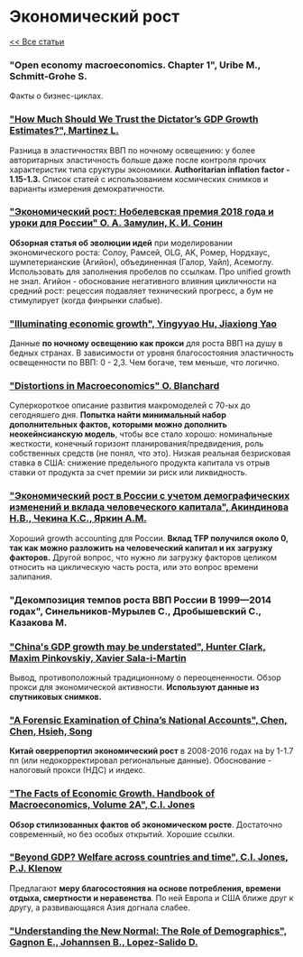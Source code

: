 # Экономический рост

[<< Все статьи](../README.md)

### "Open economy macroeconomics. Chapter 1", Uribe M., Schmitt-Grohe S.
Факты о бизнес-циклах.

### ["How Much Should We Trust the Dictator’s GDP Growth Estimates?", Martinez L.](https://bfi.uchicago.edu/wp-content/uploads/2021/07/BFI_WP_2021-78.pdf)

Разница в эластичностях ВВП по ночному освещению: у более авторитарных эластичность больше даже после контроля прочих характеристик типа сруктуры экономики. **Authoritarian inflation factor - 1.15-1.3.** Список статей с использованием космических снимков и варианты измерения демократичности.

### ["Экономический рост: Нобелевская премия 2018 года и уроки для России" О. А. Замулин, К. И. Сонин](https://publications.hse.ru/mirror/pubs/share/direct/231355202)

**Обзорная статья об эволюции идей** при моделировании экономического роста: Солоу, Рамсей, OLG, AK, Ромер, Нордхаус, шумпетерианские (Агийон), объединенная (Галор, Уайл), Асемоглу. Использовать для заполнения пробелов по ссылкам. Про unified growth не знал. Агийон - обоснование негативного влияния цикличности на средний рост: рецессия подавляет технический прогресс, а бум не стимулирует (когда финрынки слабые).

### ["Illuminating economic growth", Yingyyao Hu, Jiaxiong Yao](http://www.econ2.jhu.edu/people/hu/paper_HUandYAO.pdf)

Данные **по ночному освещению как прокси** для роста ВВП на душу в бедных странах. В зависимости от уровня благосостояния эластичность освещенности по ВВП: 0 - 2,3. Чем богаче, тем меньше, что логично.

### ["Distortions in Macroeconomics" O. Blanchard](https://www.piie.com/system/files/documents/blanchard20170618.pdf)

Суперкороткое описание развития макромоделей с 70-ых до сегодняшего дня. **Попытка найти минимальный набор дополнительных фактов, которыми можно дополнить неокейнсианскую модель**, чтобы все стало хорошо: номинальные жесткости, конечный горизонт планирования/предвидения, роль собственных средств (не понял, что это). Низкая реальная безрисковая ставка в США: снижение предельного продукта капитала vs отрыв ставки от продукта за счет премии зи риск или ликвидность.

### ["Экономический рост в России с учетом демографических изменений и вклада человеческого капитала", Акиндинова Н.В., Чекина К.С., Яркин А.М.](https://ej.hse.ru/data/2017/12/28/1160681432/%D0%90%D0%BA%D0%B8%D0%BD%D0%B4%D0%B8%D0%BD%D0%BE%D0%B2%D0%B0.pdf)

Хороший growth accounting для России. **Вклад TFP получился около 0, так как можно разложить на человеческий капитал и их загрузку факторов.** Другой вопрос, что нужно ли загрузку факторов целиком относить на циклическую часть роста, или это вопрос времени залипания.

### "Декомпозиция темпов роста ВВП России В 1999—2014 годах", Синельников-Мурылев С., Дробышевский С., Казакова М.


### ["China's GDP growth may be understated", Hunter Clark, Maxim Pinkovskiy, Xavier Sala-i-Martin](https://www.nber.org/system/files/working_papers/w23323/w23323.pdf)

Вывод, противоположный традиционному о переоцененности. Обзор прокси для экономической активности. **Используют данные из спутниковых снимков.**

### ["A Forensic Examination of China’s National Accounts", Chen, Chen, Hsieh, Song](https://www.brookings.edu/wp-content/uploads/2019/03/BPEA-2019-Forensic-Analysis-China.pdf)

**Китай оверрепортил экономический рост** в 2008-2016 годах на by 1-1.7 пп (или недокорректировал региональные данные). Обоснование - налоговый прокси (НДС) и индекс.

### ["The Facts of Economic Growth. Handbook of Macroeconomics, Volume 2A", C.I. Jones](https://web.stanford.edu/~chadj/facts.pdf)

**Обзор стилизованных фактов об экономическом росте**. Достаточно современный, но без особых открытий. Хорошие ссылки.

### ["Beyond GDP? Welfare across countries and time", C.I. Jones, P.J. Klenow](https://web.stanford.edu/~chadj/JonesKlenowAER2016.pdf)

Предлагают **меру благосостояния на основе потребления, времени отдыха, смертности и неравенства**. По ней Европа и США ближе друг к другу, а развивающаяся Азия догнала слабее.

### ["Understanding the New Normal: The Role of Demographics", Gagnon E., Johannsen B., Lopez-Salido D.](https://www.federalreserve.gov/econresdata/feds/2016/files/2016080pap.pdf)
